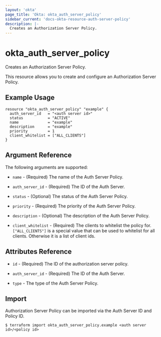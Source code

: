 ```yaml
---
layout: 'okta'
page_title: 'Okta: okta_auth_server_policy'
sidebar_current: 'docs-okta-resource-auth-server-policy'
description: |-
  Creates an Authorization Server Policy.
---
```


# okta_auth_server_policy

Creates an Authorization Server Policy.

This resource allows you to create and configure an Authorization Server Policy.

## Example Usage

```hcl
resource "okta_auth_server_policy" "example" {
  auth_server_id   = "<auth server id>"
  status           = "ACTIVE"
  name             = "example"
  description      = "example"
  priority         = 1
  client_whitelist = ["ALL_CLIENTS"]
}
```

## Argument Reference

The following arguments are supported:

- `name` - (Required) The name of the Auth Server Policy.

- `auth_server_id` - (Required) The ID of the Auth Server.

- `status` - (Optional) The status of the Auth Server Policy.

- `priority` - (Required) The priority of the Auth Server Policy.

- `description` - (Optional) The description of the Auth Server Policy.

- `client_whitelist` - (Required) The clients to whitelist the policy for. `["ALL_CLIENTS"]` is a special value that can be used to whitelist for all clients. Otherwise it is a list of client ids.

## Attributes Reference

- `id` - (Required) The ID of the authorization server policy.

- `auth_server_id` - (Required) The ID of the Auth Server.

- `type` - The type of the Auth Server Policy.

## Import

Authorization Server Policy can be imported via the Auth Server ID and Policy ID.

```
$ terraform import okta_auth_server_policy.example <auth server id>/<policy id>
```
